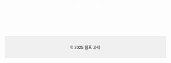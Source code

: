 <!DOCTYPE html>
<html lang="ko">
<head>
  <meta charset="UTF-8" />
  <meta name="viewport" content="width=device-width, initial-scale=1.0" />
  <title>My SPA</title>
  <style>
    body {
      margin: 0;
      font-family: 'Helvetica', sans-serif;
    }

    .nav {
      display: flex;
      justify-content: center;
      background: #333;
      flex-wrap: wrap;
    }

    .nav a {
      color: white;
      padding: 1em;
      text-decoration: none;
    }

    .nav a:hover {
      background: #444;
    }

    main {
      padding: 1em;
    }

    footer {
      text-align: center;
      padding: 1em;
      background: #f0f0f0;
      font-size: 0.9em;
    }

    @media (max-width: 600px) {
      .nav {
        flex-direction: column;
      }

      .nav a {
        text-align: center;
        padding: 1em 0;
      }
    }
    .home-section {
  padding: 2em 1em;
  overflow: hidden;
}

.home-image-left {
  float: left;
  width: 300px;
  max-width: 100%;
  height: auto;
  margin-right: 1.5em;
  margin-bottom: 1em;
  border-radius: 8px;
  box-shadow: 0 4px 12px rgba(0, 0, 0, 0.1);
}

.home-text-right {
  overflow: hidden;
}

12345678

.military-section {
  padding: 2em 1em;
  overflow: hidden;
}

.military-image-left {
  float: left;
  width: 300px;
  max-width: 100%;
  height: auto;
  margin-right: 1.5em;
  margin-bottom: 1em;
  border-radius: 8px;
  box-shadow: 0 4px 12px rgba(0, 0, 0, 0.1);
}

.military-text-right {
  overflow: hidden;
}

@media (max-width: 768px) {
  .military-image-left {
    float: none;
    display: block;
    margin: 0 auto 1em auto;
  }

  .military-text-right {
    text-align: center;
  }
}
@media (max-width: 768px) {
  .military-image-left {
    float: none;
    display: block;
    margin: 0 auto 1em auto;
  }

  .military-text-right {
    text-align: center;
  }
}


    
  </style>
  <script src="https://code.jquery.com/jquery-3.6.0.min.js"></script>
  <script>
    const pages = {
      home: `
      <section class="home-section">
      <h1>유석준</h1>
      <img src="main.jpg" alt="메인 이미지" class="home-image-left" />
      <div class="home-text-right">
        <hr>
        <br>
        <p>안녕하세요. 저는 강원대학교 컴퓨터공학과 22학번 유석준입니다.</p><br>
        <P>1999년에 강원도 원주에서 태어나 계속 살았으며 본가에 가기 편하게</P>
        <P>강원도에 있는 대학중에 강원대학교를 선택해 진학하게 되었습니다.</P><br>
        <P>저의 관심사는 게임개발 혹은 기획입니다. 어린시절부터 게임을 많이</P>
        <p>접함으로서 자연스래 게임쪽으로 진로를 결정하게 되었습니다.</p>
        <hr>
      </div>
      </section>
      `,

      about: `
        <section class="military-section">
        <h1>대학에 오기까지</h1>
        <img src="military.jpg" alt="군대 이미지" class="military-image-left" />
        <div class="military-text-right">
          <hr>
          <br>
          <p>제가 대학에 진학하게 된 이유는 군대에서의 차별대우가 있었기 때문입니다.</p><br>
          <p>2019년 4월 21살이었던 당시에 입대를 해서 배치되었던 부대에서 학벌에 대한 차별이 심했었는데</p>
          <p>당시에 대학을 진학하지 않았던 저는 학벌이 좋은 동기에 비해 차별대우를 받았습니다.</p><br>
          <p>그게 마음에 걸려서 전역 이후 모아둔 적금을 이용해서 재수를 하게되어 22학년도에</p>
          <p>강원대학교에 진학하게 되었고 관심사인 게임과 컴퓨터를 연관지어보니 컴퓨터공학과가</p>
          <p>적합하다고 생각되어 진학하게 되었습니다.</p>
          <hr>
        </div>
        <div style="clear: both;"></div>
        </section>
      `,
      contact: `
        <h1>연락처</h1>
        <a href="mailto:dkfks248@kangwon.ac.kr">문의사항이 있으면 이메일로 연락 주세요: dkfks248@kangwon.ac.kr</p>
      `
    };

    $(document).ready(function () {
      function loadPage(page) {
        $("#app").html(pages[page] || "<h1>페이지를 찾을 수 없습니다</h1>");
      }

      function getPageFromHash() {
        const hash = window.location.hash.replace("#", "");
        return hash || "home";
      }

      function render() {
        const page = getPageFromHash();
        loadPage(page);
      }

      $(window).on("hashchange", render);
      render();
    });
  </script>
</head>
<body>
  <header>
    <nav class="nav">
      <a href="#home">자기소개</a>
      <a href="#about">대학에 오기까지</a>
      <a href="#contact">연락처</a>
    </nav>
  </header>

  <main id="app">
    <!-- 페이지 내용이 여기에 동적으로 삽입됩니다 -->
  </main>

  <footer>
    <p>&copy; 2025 웹프 과제</p>
  </footer>
</body>
</html>
